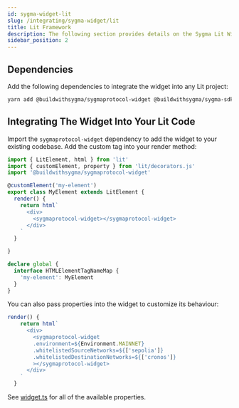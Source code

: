 ```yaml
---
id: sygma-widget-lit
slug: /integrating/sygma-widget/lit
title: Lit Framework
description: The following section provides details on the Sygma Lit Widget.
sidebar_position: 2
---
```


## Dependencies

Add the following dependencies to integrate the widget into any Lit project: 

```bash
yarn add @buildwithsygma/sygmaprotocol-widget @buildwithsygma/sygma-sdk-core
```

## Integrating The Widget Into Your Lit Code

Import the `sygmaprotocol-widget` dependency to add the widget to your existing codebase. Add the custom tag into your render method: 

```ts
import { LitElement, html } from 'lit'
import { customElement, property } from 'lit/decorators.js'
import '@buildwithsygma/sygmaprotocol-widget'

@customElement('my-element')
export class MyElement extends LitElement {
  render() {
    return html`
      <div>
        <sygmaprotocol-widget></sygmaprotocol-widget>
      </div>
    `
  }

}

declare global {
  interface HTMLElementTagNameMap {
    'my-element': MyElement
  }
}
```

You can also pass properties into the widget to customize its behaviour:

```ts
render() {
    return html`
      <div>
        <sygmaprotocol-widget 
        .environment=${Environment.MAINNET} 
        .whitelistedSourceNetworks=${['sepolia']} 
        .whitelistedDestinationNetworks=${['cronos']}
        ></sygmaprotocol-widget>
      </div>
    `
  }
```

See [widget.ts](./src/widget.ts) for all of the available properties.